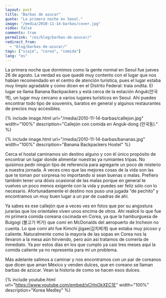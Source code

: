 ```yaml
---
layout: post
title: "Barbas de azucar"
quote: "La primera noche en Seoul."
image: "/media/2010-11-14-barbas/cover.jpg"
video: false
comments: true
permalink: "/es/blog/barbas-de-azucar/"
redirect_from:
  - "blog/barbas-de-azucar/"
tags: ["viaje", "corea", "comida"]
lang: "es"
---
```


La primera noche que dormimos como la gente normal en Seoul fue jueves 26 de agosto.
La verdad es que quedé muy contento con el lugar que nos habían recomendado en el centro
de atención turística, pues el lugar estaba muy limpio agradable y como dicen en el Distrito
Federal: traía ondita. El lugar se llama Banana Backpackers y está cerca de la estación Anguk(안국역),
un lugar muy cercano a varios lugares turísticos en Seoul. Ahí puedes encontrar todo tipo de souvenirs,
baratos en general y algunos restaurantes de precios muy accesibles.

{% include image.html url="/media/2010-11-14-barbas/callejon.jpg" width="100%" description="Callejón con comida en Anguk-dong (안국동)." %}

{% include image.html url="/media/2010-11-14-barbas/bananas.jpg" width="100%" description="Banana Backpackers Hostel" %}

Cerca el hostal caminamos sin destino alguno y con él único propósito de encontrar un lugar donde alimentar
nuestras ya rumiantes tripas. No quisimos pedir ningún tipo de  referencia para agregarle un poco de misterio
a nuestra jornada. A veces creo que las mejores cosas de la vida son las que te toman por sorpresa no importando
si sean buenas o malas. Prefiero también tener una dósis ocasional de las malas porque en general te vuelves un
poco menos exigente con la vida y puedes ser feliz sólo con lo necesario. Afortunadamente el destino nos puso
una jugada “de pechito” y encontramos un muy buen lugar a un par de cuadras de ahí.

Ya sabes es ese callejón que a veces ves en fotos que por su angostura jurarías que los orientales viven
unos encima de otros. Ahí realicé lo que fue mi primera comida coreana cocinada en Corea, ya que la
hamburguesa de Bulgogi (불고기 버거) que comí en McDonalds del aeropuerto de Incheon no cuenta. Lo que
comí ahí  fue Kimchi jjigae(김치찌개) que estaba muy picoso y caliente. Naturalmente como la mayoría de
las sopas en Corea nos la llevaron a la mesa aún hirviendo, pero aún así tratamos de comerla de inmediato.
Ya por estos días en los que cumplo ya casi tres meses aquí la comida caliente ya no representa para mí un problema.

Más adelante salimos a caminar y nos encontramos con un par de coreanos que dicen que aman México y venden dulces,
que en coreano se llaman barbas de azúcar. Vean la historia de como se hacen esos dulces.


{% include youtube.html url="https://www.youtube.com/embed/xCHnOkXEC1E" width="100%" description="Korea Medley" %}
